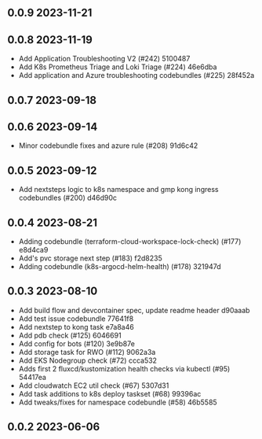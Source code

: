 ## 0.0.9 2023-11-21

## 0.0.8 2023-11-19
- Add Application Troubleshooting V2 (#242) 5100487
- Add K8s Prometheus Triage and Loki Triage (#224) 46e6dba
- Add application and Azure troubleshooting codebundles (#225) 28f452a

## 0.0.7 2023-09-18

## 0.0.6 2023-09-14
- Minor codebundle fixes and azure rule (#208) 91d6c42

## 0.0.5 2023-09-12
- Add nextsteps logic to k8s namespace and gmp kong ingress codebundles (#200) d46d90c

## 0.0.4 2023-08-21
- Adding codebundle (terraform-cloud-workspace-lock-check) (#177) e8d4ca9
- Add's pvc storage next step (#183) f2d8235
- Adding codebundle (k8s-argocd-helm-health)  (#178) 321947d

## 0.0.3 2023-08-10
- Add build flow and devcontainer spec, update readme header d90aaab
- Add test issue codebundle 77641f8
- Add nextstep to kong task e7a8a46
- Add pdb check (#125) 6046691
- Add config for bots (#120) 3e9b87e
- Add storage task for RWO (#112) 9062a3a
- Add EKS Nodegroup check (#72) ccca532
- Adds first 2 fluxcd/kustomization health checks via kubectl (#95) 54417ea
- Add cloudwatch EC2 util check (#67) 5307d31
- Add task additions to k8s deploy taskset (#68) 99396ac
- Add tweaks/fixes for namespace codebundle (#58) 46b5585

## 0.0.2 2023-06-06

